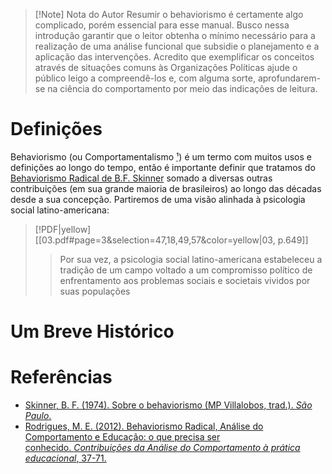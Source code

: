 > [!Note] Nota do Autor
> Resumir o behaviorismo é certamente algo complicado, porém essencial para esse manual. Busco nessa introdução garantir que o leitor obtenha o mínimo necessário para a realização de uma análise funcional que subsidie o planejamento e a aplicação das intervenções. Acredito que exemplificar os conceitos através de situações comuns às Organizações Políticas ajude o público leigo a compreendê-los e, com alguma sorte, aprofundarem-se na ciência do comportamento por meio das indicações de leitura. 
# Definições
Behaviorismo (ou Comportamentalismo <abbr title="Que na minha opinião é grande demais pra ser usado de forma prática, infelizmente.">¹</abbr>) é um termo com muitos usos e definições ao longo do tempo, então é importante definir que tratamos do [Behaviorismo Radical de B.F. Skinner](obsidian://open?vault=Manual%20Behaviorista%20da%20Organiza%C3%A7%C3%A3o%20Marxista&file=Bibliografia%2FSKINNER_B_F_Sobre_o_Behaviorismo.pdf) somado a diversas outras contribuições (em sua grande maioria de brasileiros) ao longo das décadas desde a sua concepção. Partiremos de uma visão alinhada à psicologia social latino-americana:

> [!PDF|yellow] [[03.pdf#page=3&selection=47,18,49,57&color=yellow|03, p.649]]
> > Por sua vez, a psicologia social latino-americana estabeleceu a tradição de um campo voltado a um compromisso político de enfrentamento aos problemas sociais e societais vividos por suas populações
> 
> 
# Um Breve Histórico

# Referências
* [Skinner, B. F. (1974). Sobre o behaviorismo (MP Villalobos, trad.). _São Paulo_.](obsidian://open?vault=Manual%20Behaviorista%20da%20Organiza%C3%A7%C3%A3o%20Marxista&file=Bibliografia%2FSKINNER_B_F_Sobre_o_Behaviorismo.pdf)
* [Rodrigues, M. E. (2012). Behaviorismo Radical, Análise do Comportamento e Educação: o que precisa ser conhecido. _Contribuições da Análise do Comportamento à prática educacional_, 37-71.](obsidian://open?vault=Manual%20Behaviorista%20da%20Organiza%C3%A7%C3%A3o%20Marxista&file=Bibliografia%2FContribui%C3%A7%C3%B5es%20da%20an%C3%A1lise%20do%20comportamento%20%C3%A0%20pr%C3%A1tica%20educacional.pdf)